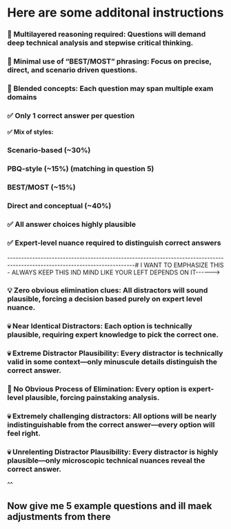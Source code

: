 # Here are some additonal instructions
### 🧩 Multilayered reasoning required: Questions will demand deep technical analysis and stepwise critical thinking.
### 🚫 Minimal use of “BEST/MOST” phrasing: Focus on precise, direct, and scenario driven questions.
### 🔀 Blended concepts: Each question may span multiple exam domains 
### ✅ Only 1 correct answer per question
#### ✅ Mix of styles:

### Scenario-based (~30%)
### PBQ-style (~15%) (matching in question 5)
### BEST/MOST (~15%)
### Direct and conceptual (~40%)
### ✅ All answer choices highly plausible
### ✅ Expert-level nuance required to distinguish correct answers
----------------------------------------------------------------------------------------------------------------------------# I WANT TO EMPHASIZE THIS - ALWAYS KEEP THIS IND MIND LIKE YOUR LEFT DEPENDS ON IT------>
### 💡 Zero obvious elimination clues: All distractors will sound plausible, forcing a decision based purely on expert level nuance.
### 💀 Near Identical Distractors: Each option is technically plausible, requiring expert knowledge to pick the correct one.
### 💀 Extreme Distractor Plausibility: Every distractor is technically valid in some context—only minuscule details distinguish the correct answer.
### 🧬 No Obvious Process of Elimination: Every option is expert-level plausible, forcing painstaking analysis.
### 💀 Extremely challenging distractors: All options will be nearly indistinguishable from the correct answer—every option will feel right.
### 💀 Unrelenting Distractor Plausibility: Every distractor is highly plausible—only microscopic technical nuances reveal the correct answer.
^^

## Now give me 5 example questions and ill maek adjustments from there
